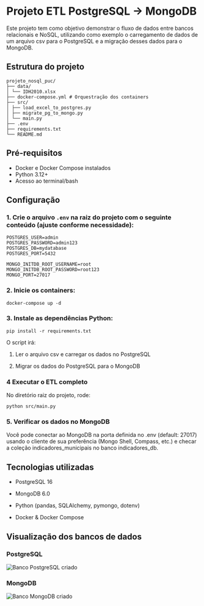 # Projeto ETL PostgreSQL → MongoDB

Este projeto tem como objetivo demonstrar o fluxo de dados entre bancos relacionais e NoSQL, utilizando como exemplo o carregamento de dados de um arquivo csv para o PostgreSQL e a migração desses dados para o MongoDB.

## Estrutura do projeto

```
projeto_nosql_puc/
├── data/
│ └── IDH2010.xlsx
├── docker-compose.yml # Orquestração dos containers
├── src/
│ ├── load_excel_to_postgres.py
│ ├── migrate_pg_to_mongo.py 
│ └── main.py
├── .env
├── requirements.txt
└── README.md
````


## Pré-requisitos

- Docker e Docker Compose instalados
- Python 3.12+
- Acesso ao terminal/bash

## Configuração

### 1. Crie o arquivo `.env` na raiz do projeto com o seguinte conteúdo (ajuste conforme necessidade):

```
POSTGRES_USER=admin
POSTGRES_PASSWORD=admin123
POSTGRES_DB=mydatabase
POSTGRES_PORT=5432

MONGO_INITDB_ROOT_USERNAME=root
MONGO_INITDB_ROOT_PASSWORD=root123
MONGO_PORT=27017
```

### 2. Inicie os containers:

```
docker-compose up -d
```
### 3. Instale as dependências Python:

```
pip install -r requirements.txt
```

O script irá:

1. Ler o arquivo csv e carregar os dados no PostgreSQL

2. Migrar os dados do PostgreSQL para o MongoDB


### 4 Executar o ETL completo

No diretório raiz do projeto, rode:

```
python src/main.py
```

### 5. Verificar os dados no MongoDB

Você pode conectar ao MongoDB na porta definida no .env (default: 27017) usando o cliente de sua preferência (Mongo Shell, Compass, etc.) e checar a coleção indicadores_municipais no banco indicadores_db.


## Tecnologias utilizadas

- PostgreSQL 16

- MongoDB 6.0

- Python (pandas, SQLAlchemy, pymongo, dotenv)

- Docker & Docker Compose

## Visualização dos bancos de dados

### PostgreSQL

![Banco PostgreSQL criado](pics/banco_criado.png)

### MongoDB

![Banco MongoDB criado](pics/mongo_db_criado.png)
